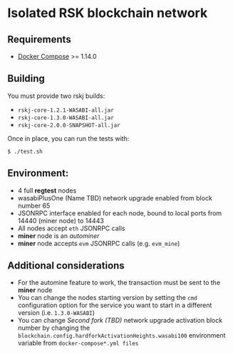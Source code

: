 # Isolated RSK blockchain network

## Requirements

  * [Docker Compose](https://docs.docker.com/compose/) >= 1.14.0

## Building

You must provide two rskj builds:

  * `rskj-core-1.2.1-WASABI-all.jar`
  * `rskj-core-1.3.0-WASABI-all.jar`
  * `rskj-core-2.0.0-SNAPSHOT-all.jar`

Once in place, you can run the tests with:

```shell
$ ./test.sh
```

## Environment:

  * 4 full **regtest** nodes
  * wasabiPlusOne (Name TBD) network upgrade enabled from block number 65
  * JSONRPC interface enabled for each node, bound to local ports from 14440 (miner node) to 14443
  * All nodes accept `eth` JSONRPC calls
  * **miner** node is an _autominer_
  * **miner** node accepts `evm` JSONRPC calls (e.g. `evm_mine`)

## Additional considerations

  * For the automine feature to work, the transaction must be sent to the **miner** node
  * You can change the nodes starting version by setting the `cmd` configuration option for the service you want to start in a different version (i.e. `1.3.0-WASABI`)
  * You can change _Second fork (TBD)_ network upgrade activation block number by changing the `blockchain.config.hardforkActivationHeights.wasabi100` environment variable from `docker-compose*.yml files`
